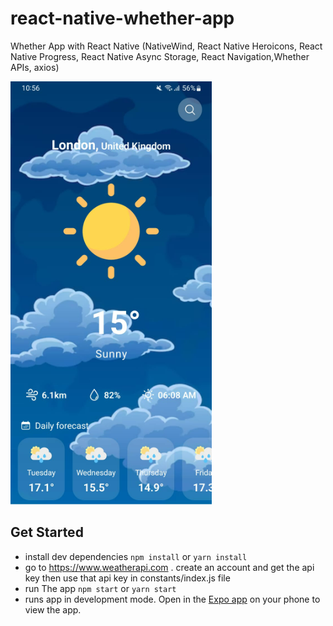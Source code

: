 # react-native-whether-app

Whether App with React Native (NativeWind, React Native Heroicons, React Native Progress, React Native Async Storage, React Navigation,Whether APIs, axios)

![Alt text](image.png)
  
## Get Started 

- install dev dependencies `npm install` or `yarn install`
- go to https://www.weatherapi.com . create an account and get the api key then use that api key in constants/index.js file
- run The app `npm start` or `yarn start`
- runs app in development mode. Open in the [Expo app](https://expo.io) on your phone to view the app.

